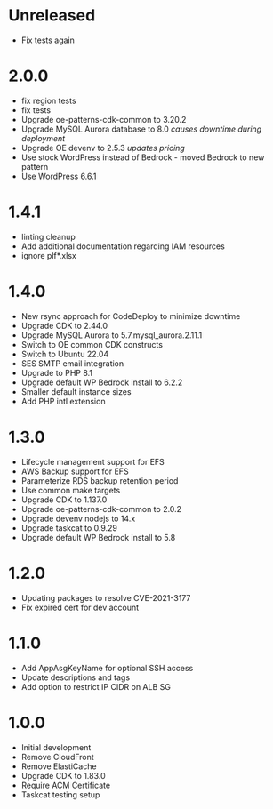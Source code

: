 # Unreleased

* Fix tests again

# 2.0.0

* fix region tests
* fix tests
* Upgrade oe-patterns-cdk-common to 3.20.2
* Upgrade MySQL Aurora database to 8.0 *causes downtime during deployment*
* Upgrade OE devenv to 2.5.3 *updates pricing*
* Use stock WordPress instead of Bedrock - moved Bedrock to new pattern
* Use WordPress 6.6.1

# 1.4.1

* linting cleanup
* Add additional documentation regarding IAM resources
* ignore plf*.xlsx

# 1.4.0

* New rsync approach for CodeDeploy to minimize downtime
* Upgrade CDK to 2.44.0
* Upgrade MySQL Aurora to 5.7.mysql_aurora.2.11.1
* Switch to OE common CDK constructs
* Switch to Ubuntu 22.04
* SES SMTP email integration
* Upgrade to PHP 8.1
* Upgrade default WP Bedrock install to 6.2.2
* Smaller default instance sizes
* Add PHP intl extension

# 1.3.0

* Lifecycle management support for EFS
* AWS Backup support for EFS
* Parameterize RDS backup retention period
* Use common make targets
* Upgrade CDK to 1.137.0
* Upgrade oe-patterns-cdk-common to 2.0.2
* Upgrade devenv nodejs to 14.x
* Upgrade taskcat to 0.9.29
* Upgrade default WP Bedrock install to 5.8

# 1.2.0

* Updating packages to resolve CVE-2021-3177
* Fix expired cert for dev account

# 1.1.0

* Add AppAsgKeyName for optional SSH access
* Update descriptions and tags
* Add option to restrict IP CIDR on ALB SG

# 1.0.0

* Initial development
* Remove CloudFront
* Remove ElastiCache
* Upgrade CDK to 1.83.0
* Require ACM Certificate
* Taskcat testing setup
